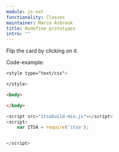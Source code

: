 ```yaml
---
module: js-ext
functionality: Classes
maintainer: Marco Asbreuk
title: Redefine prototypes
intro: ""
---
```


<style type="text/css">

</style>

Flip the card by clicking on it. <span class="status"></span>

<div class="container3D">
</div>


<p class="spaced">Code-example:</p>

```css
<style type="text/css">

</style>
```

```html
<body>

</body>
```

```js
<script src="itsabuild-min.js"></script>
<script>
    var ITSA = require('itsa');


</script>
```

<script src="../../dist/itsabuild-min.js"></script>
<script>
    var ITSA = require('itsa'),
        card = document.getElement('#card'),
        statusNode = document.getElement('span.status'),
        DURATION = 2, // sec
        front = true,
        promise, doFlip;

    doFlip = function(e) {
        var deg, runningPromise;
        statusNode.setText('started flipping...');
        front = !front;
        deg = front ? 0.1 : -179.9;
        runningPromise = (promise && !promise.isFulfilled) ? promise.freeze() : Promise.resolve();
        runningPromise.then(
            function(elapsed) {
                var duration = elapsed ? (elapsed/1000) : DURATION;
                promise = card.transition({property: 'transform', value: 'rotateY('+deg+'deg)', duration: duration}, true);
                promise.then(function() {
                    if (!promise.frozen) {
                        statusNode.setText('ready!');
                        if (front) {
                            card.removeInlineStyle('transform');
                        }
                        else {
                            card.setInlineStyle('transform', 'rotateY(-180deg)');
                        }
                    }
                });
            }
        );
    };

    ITSA.Event.after('tap', doFlip, '.container3D');

</script>
